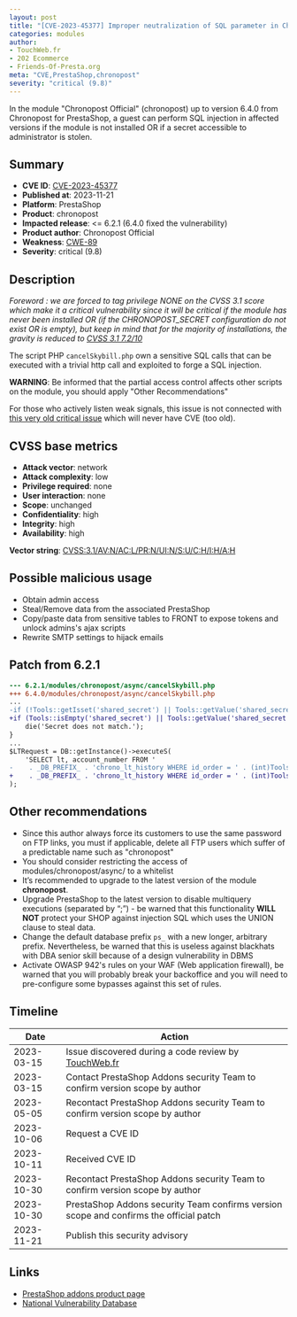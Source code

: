 ```yaml
---
layout: post
title: "[CVE-2023-45377] Improper neutralization of SQL parameter in Chronopost - Chronopost Official module for PrestaShop"
categories: modules
author:
- TouchWeb.fr
- 202 Ecommerce
- Friends-Of-Presta.org
meta: "CVE,PrestaShop,chronopost"
severity: "critical (9.8)"
---
```


In the module "Chronopost Official" (chronopost) up to version 6.4.0 from Chronopost for PrestaShop, a guest can perform SQL injection in affected versions if the module is not installed OR if a secret accessible to administrator is stolen.


## Summary

* **CVE ID**: [CVE-2023-45377](https://cve.mitre.org/cgi-bin/cvename.cgi?name=CVE-2023-45377)
* **Published at**: 2023-11-21
* **Platform**: PrestaShop
* **Product**: chronopost
* **Impacted release**: <= 6.2.1 (6.4.0 fixed the vulnerability)
* **Product author**: Chronopost Official
* **Weakness**: [CWE-89](https://cwe.mitre.org/data/definitions/89.html)
* **Severity**: critical (9.8)

## Description

*Foreword : we are forced to tag privilege NONE on the CVSS 3.1 score which make it a critical vulnerability since it will be critical if the module has never been installed OR (if the CHRONOPOST_SECRET configuration do not exist OR is empty), but keep in mind that for the majority of installations, the gravity is reduced to [CVSS 3.1 7.2/10](https://nvd.nist.gov/vuln-metrics/cvss/v3-calculator?vector=AV:N/AC:L/PR:H/UI:N/S:U/C:H/I:H/A:H)*

The script PHP `cancelSkybill.php` own a sensitive SQL calls that can be executed with a trivial http call and exploited to forge a SQL injection.

**WARNING**: Be informed that the partial access control affects other scripts on the module, you should apply "Other Recommendations"

For those who actively listen weak signals, this issue is not connected with [this very old critical issue](https://github.com/PrestaShopCorp/chronopost/commit/404cc2cd17e602bdd433b085c788c6c0492bf9e3) which will never have CVE (too old).

## CVSS base metrics

* **Attack vector**: network
* **Attack complexity**: low
* **Privilege required**: none
* **User interaction**: none
* **Scope**: unchanged
* **Confidentiality**: high
* **Integrity**: high
* **Availability**: high

**Vector string**: [CVSS:3.1/AV:N/AC:L/PR:N/UI:N/S:U/C:H/I:H/A:H](https://nvd.nist.gov/vuln-metrics/cvss/v3-calculator?vector=AV:N/AC:L/PR:N/UI:N/S:U/C:H/I:H/A:H)

## Possible malicious usage

* Obtain admin access
* Steal/Remove data from the associated PrestaShop
* Copy/paste data from sensitive tables to FRONT to expose tokens and unlock admins's ajax scripts
* Rewrite SMTP settings to hijack emails

## Patch from 6.2.1

```diff
--- 6.2.1/modules/chronopost/async/cancelSkybill.php
+++ 6.4.0/modules/chronopost/async/cancelSkybill.php
...
-if (!Tools::getIsset('shared_secret') || Tools::getValue('shared_secret') != Configuration::get('CHRONOPOST_SECRET')) {
+if (Tools::isEmpty('shared_secret') || Tools::getValue('shared_secret') !== Configuration::get('CHRONOPOST_SECRET')) {
    die('Secret does not match.');
}
...
$LTRequest = DB::getInstance()->executeS(
    'SELECT lt, account_number FROM '
-    . _DB_PREFIX_ . 'chrono_lt_history WHERE id_order = ' . (int)Tools::getValue('id_order') . ' AND `cancelled` IS NULL AND lt = "' . Tools::getValue('skybill') . '"'
+    . _DB_PREFIX_ . 'chrono_lt_history WHERE id_order = ' . (int)Tools::getValue('id_order') . ' AND `cancelled` IS NULL AND lt = "' . pSQL(Tools::getValue('skybill')) . '"'
);

```

## Other recommendations

* Since this author always force its customers to use the same password on FTP links, you must if applicable, delete all FTP users which suffer of a predictable name such as "chronopost"
* You should consider restricting the access of modules/chronopost/async/ to a whitelist
* It’s recommended to upgrade to the latest version of the module **chronopost**.
* Upgrade PrestaShop to the latest version to disable multiquery executions (separated by “;”) - be warned that this functionality **WILL NOT** protect your SHOP against injection SQL which uses the UNION clause to steal data.
* Change the default database prefix `ps_` with a new longer, arbitrary prefix. Nevertheless, be warned that this is useless against blackhats with DBA senior skill because of a design vulnerability in DBMS
* Activate OWASP 942's rules on your WAF (Web application firewall), be warned that you will probably break your backoffice and you will need to pre-configure some bypasses against this set of rules.

## Timeline

| Date | Action |
|--|--|
| 2023-03-15 | Issue discovered during a code review by [TouchWeb.fr](https://www.touchweb.fr) |
| 2023-03-15 | Contact PrestaShop Addons security Team to confirm version scope by author |
| 2023-05-05 | Recontact PrestaShop Addons security Team to confirm version scope by author |
| 2023-10-06 | Request a CVE ID |
| 2023-10-11 | Received CVE ID |
| 2023-10-30 | Recontact PrestaShop Addons security Team to confirm version scope by author |
| 2023-10-30 | PrestaShop Addons security Team confirms version scope and confirms the official patch |
| 2023-11-21 | Publish this security advisory |

## Links

* [PrestaShop addons product page](https://addons.prestashop.com/fr/transporteurs/19561-chronopost-officiel.html)
* [National Vulnerability Database](https://nvd.nist.gov/vuln/detail/CVE-2023-45377)

